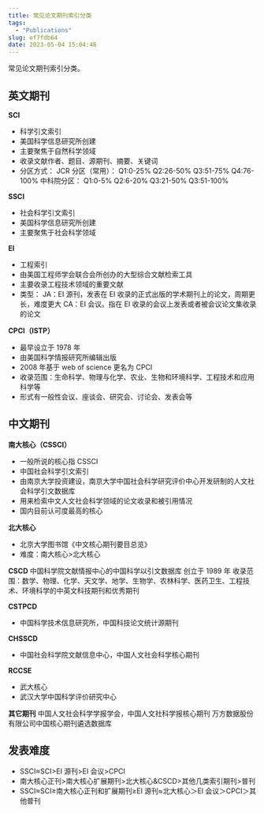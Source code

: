 ```yaml
---
title: 常见论文期刊索引分类
tags:
  - "Publications"
slug: ef7fdb64
date: 2023-05-04 15:04:48
---
```


常见论文期刊索引分类。

<!--more-->

## 英文期刊

**SCI**
 - 科学引文索引
 - 美国科学信息研究所创建
 - 主要聚焦于自然科学领域
 - 收录文献作者、题目、源期刊、摘要、关键词
 - 分区方式：
	JCR 分区（常用）：
	Q1:0-25%
	Q2:26-50%
	Q3:51-75%
	Q4:76-100%
	中科院分区：
	Q1:0-5%
	Q2:6-20%
	Q3:21-50%
	Q3:51-100%

**SSCI**
 - 社会科学引文索引
 - 美国科学信息研究所创建
 - 主要聚焦于社会科学领域

**EI**
 - 工程索引
 - 由美国工程师学会联合会所创办的大型综合文献检索工具
 - 主要收录工程技术领域的重要文献
 - 类型：
	JA：EI 源刊，发表在 EI 收录的正式出版的学术期刊上的论文，周期更长，难度更大
	CA：EI 会议。指在 EI 收录的会议上发表或者被会议论文集收录的论文

**CPCI（ISTP）**
 - 最早设立于 1978 年
 - 由美国科学情报研究所编辑出版
 - 2008 年基于 web of science 更名为 CPCI
 - 收录范围：生命科学、物理与化学、农业、生物和环境科学、工程技术和应用科学等
 - 形式有一般性会议、座谈会、研究会、讨论会、发表会等
 
## 中文期刊

**南大核心（CSSCI）**

 - 一般所说的核心指 CSSCI
 - 中国社会科学引文索引
 - 由南京大学投资建设，南京大学中国社会科学研究评价中心开发研制的人文社会科学引文数据库
 - 用来检索中文人文社会科学领域的论文收录和被引用情况
 - 国内目前认可度最高的核心

**北大核心**
- 北京大学图书馆《中文核心期刊要目总览》
- 难度：南大核心>北大核心

**CSCD**
中国科学院文献情报中心的中国科学以引文数据库
创立于 1989 年
收录范围：数学、物理、化学、天文学、地学、生物学、农林科学、医药卫生、工程技术、环境科学的中英文科技期刊和优秀期刊

**CSTPCD** 
 - 中国科学技术信息研究所，中国科技论文统计源期刊

**CHSSCD**
 - 中国社会科学院文献信息中心，中国人文社会科学核心期刊

**RCCSE**
- 武大核心
 - 武汉大学中国科学评价研究中心

**其它期刊**
中国人文社会科学学报学会，中国人文社科学报核心期刊
万方数据股份有限公司中国核心期刊遴选数据库

## 发表难度

 - SSCI≈SCI>EI 源刊>EI 会议>CPCI
 - 南大核心正刊>南大核心扩展期刊>北大核心&CSCD>其他几类索引期刊>普刊
 - SSCI≈SCI≥南大核心正刊和扩展期刊≥EI 源刊≈北大核心＞EI 会议＞CPCI＞其他普刊